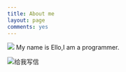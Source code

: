 ```yaml
---
title: About me
layout: page
comments: yes
---
```

  
![](http://img3.douban.com/icon/ul3433533-11.jpg)
                      My name is Ello,I am a programmer.

<a target="_blank" href="http://mail.163.com/share/mail2me.htm#email=103111100095109111100101064121101097104046110101116" style="text-decoration:none;"><img src="http://mimg.127.net/xm/all/share/120111/img/mailme_5_big.png" alt="给我写信"/></a>
